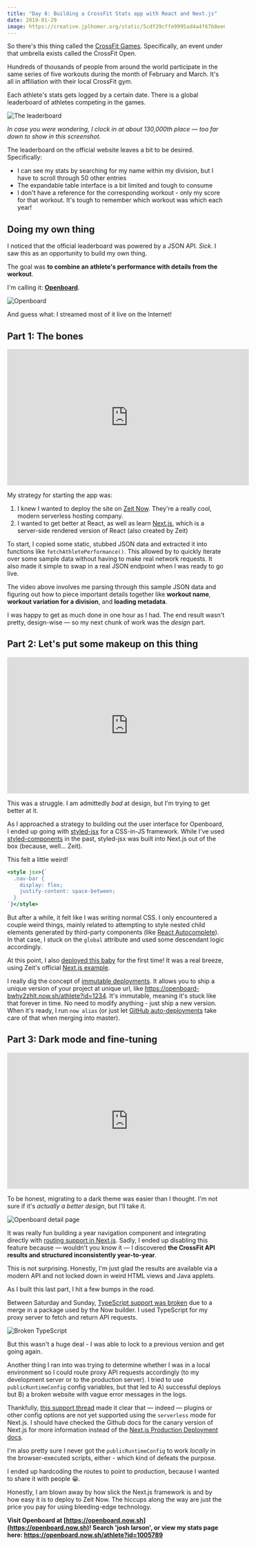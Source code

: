 ```yaml
---
title: "Day 8: Building a CrossFit Stats app with React and Next.js"
date: 2019-01-29
image: https://creative.jplhomer.org/static/5cdf29cffe9995ad4a4f67b8ee037cbb/fa2eb/openboard.png
---
```


So there's this thing called the [CrossFit Games](https://games.crossfit.com/). Specifically, an event under that umbrella exists called the CrossFit Open.

Hundreds of thousands of people from around the world participate in the same series of five workouts during the month of February and March. It's all in affiliation with their local CrossFit gym.

Each athlete's stats gets logged by a certain date. There is a global leaderboard of athletes competing in the games.

![The leaderboard](/blog/openboard/leaderboard.png)

_In case you were wondering, I clock in at about 130,000th place — too far down to show in this screenshot._

The leaderboard on the official website leaves a bit to be desired. Specifically:

- I can see my stats by searching for my name within my division, but I have to scroll through 50 other entries
- The expandable table interface is a bit limited and tough to consume
- I don't have a reference for the corresponding workout - only my score for that workout. It's tough to remember which workout was which each year!

## Doing my own thing

I noticed that the official leaderboard was powered by a JSON API. _Sick_. I saw this as an opportunity to build my own thing.

The goal was **to combine an athlete's performance with details from the workout**.

I'm calling it: [**Openboard**](https://openboard.now.sh).

![Openboard](/blog/openboard/openboard.png)

And guess what: I streamed most of it live on the Internet!

## Part 1: The bones

<iframe width="560" height="315" src="https://www.youtube.com/embed/HRcuIEUXo7c" frameborder="0" allow="accelerometer; autoplay; encrypted-media; gyroscope; picture-in-picture" allowfullscreen></iframe>

My strategy for starting the app was:

1. I knew I wanted to deploy the site on [Zeit Now](https://zeit.co/now). They're a really cool, modern serverless hosting company.
1. I wanted to get better at React, as well as learn [Next.js](https://nextjs.org), which is a server-side rendered version of React (also created by Zeit)

To start, I copied some static, stubbed JSON data and extracted it into functions like `fetchAthletePerformance()`. This allowed by to quickly iterate over some sample data without having to make real network requests. It also made it simple to swap in a real JSON endpoint when I was ready to go live.

The video above involves me parsing through this sample JSON data and figuring out how to piece important details together like **workout name**, **workout variation for a division**, and **loading metadata**.

I was happy to get as much done in one hour as I had. The end result wasn't pretty, design-wise — so my next chunk of work was the _design_ part.

## Part 2: Let's put some makeup on this thing

<iframe width="560" height="315" src="https://www.youtube.com/embed/o4XE0zVcc2U" frameborder="0" allow="accelerometer; autoplay; encrypted-media; gyroscope; picture-in-picture" allowfullscreen></iframe>

This was a struggle. I am admittedly _bad_ at design, but I'm trying to get better at it.

As I approached a strategy to building out the user interface for Openboard, I ended up going with [styled-jsx](https://github.com/zeit/styled-jsx) for a CSS-in-JS framework. While I've used [styled-components](https://www.styled-components.com/) in the past, styled-jsx was built into Next.js out of the box (because, well... Zeit).

This felt a little weird!

```jsx
<style jsx>{`
  .nav-bar {
    display: flex;
    justify-content: space-between;
  }
`}</style>
```

But after a while, it felt like I was writing normal CSS. I only encountered a couple weird things, mainly related to attempting to style nested child elements generated by third-party components (like [React Autocomplete](https://github.com/reactjs/react-autocomplete/)). In that case, I stuck on the `global` attribute and used some descendant logic accordingly.

At this point, I also [deployed this baby](https://openboard-bwhy2zhlt.now.sh/athlete?id=1234) for the first time! It was a real breeze, using Zeit's official [Next.js example](https://zeit.co/examples/nextjs/).

I really dig the concept of [immutable deployments](https://zeit.co/docs/v2/deployments/concepts/immutability/). It allows you to ship a unique version of your project at unique url, like https://openboard-bwhy2zhlt.now.sh/athlete?id=1234. It's immutable, meaning it's stuck like that forever in time. No need to modify anything - just ship a new version. When it's ready, I run `now alias` (or just let [GitHub auto-deployments](https://zeit.co/docs/v2/integrations/now-for-github/) take care of that when merging into master).

## Part 3: Dark mode and fine-tuning

<iframe width="560" height="315" src="https://www.youtube.com/embed/Qsycj8fIcKA" frameborder="0" allow="accelerometer; autoplay; encrypted-media; gyroscope; picture-in-picture" allowfullscreen></iframe>

To be honest, migrating to a dark theme was easier than I thought. I'm not sure if it's _actually a better design_, but I'll take it.

![Openboard detail page](/blog/openboard/openboard-detail.png)

It was really fun building a year navigation component and integrating directly with [routing support in Next.js](https://nextjs.org/docs/#routing). Sadly, I ended up disabling this feature because — wouldn't you know it — I discovered **the CrossFit API results and structured inconsistently year-to-year**.

This is not surprising. Honestly, I'm just glad the results are available via a modern API and not locked down in weird HTML views and Java applets.

As I built this last part, I hit a few bumps in the road.

Between Saturday and Sunday, [TypeScript support was broken](https://github.com/zeit/ncc/pull/233) due to a merge in a package used by the Now builder. I used TypeScript for my proxy server to fetch and return API requests.

![Broken TypeScript](/blog/openboard/broken-ts.png)

But this wasn't a huge deal - I was able to lock to a previous version and get going again.

Another thing I ran into was trying to determine whether I was in a local environment so I could route proxy API requests accordingly (to my development server or to the production server). I tried to use `publicRuntimeConfig` config variables, but that led to A) successful deploys but B) a broken website with vague error messages in the logs.

Thankfully, [this support thread](https://spectrum.chat/?t=3109716c-2a00-4aec-86cc-2b44b65768be&m=MTU0NzU5NzAxMDQ5Mg==) made it clear that — indeed — plugins or other config options are not yet supported using the `serverless` mode for Next.js. I should have checked the Github docs for the canary version of Next.js for more information instead of the [Next.js Production Deployment docs](https://nextjs.org/docs/#production-deployment).

I'm also pretty sure I never got the `publicRuntimeConfig` to work _locally_ in the browser-executed scripts, either - which kind of defeats the purpose.

I ended up hardcoding the routes to point to production, because I wanted to share it with people 😀.

Honestly, I am blown away by how slick the Next.js framework is and by how easy it is to deploy to Zeit Now. The hiccups along the way are just the price you pay for using bleeding-edge technology.

**Visit Openboard at [https://openboard.now.sh](https://openboard.now.sh)! Search 'josh larson', or view my stats page here: https://openboard.now.sh/athlete?id=1005789**
